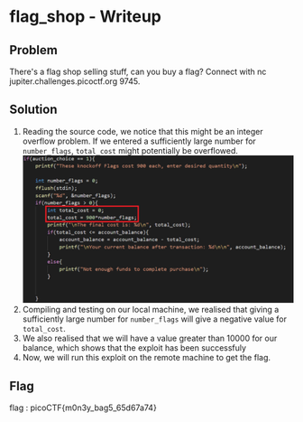# flag_shop - Writeup

## Problem
There's a flag shop selling stuff, can you buy a flag? Connect with nc jupiter.challenges.picoctf.org 9745.

## Solution
1. Reading the source code, we notice that this might be an integer overflow problem. If we entered a sufficiently large number for `number_flags`, `total_cost` might potentially be overflowed.
![Image of source code](PicoGym/images/flag_shop/code.PNG)
2. Compiling and testing on our local machine, we realised that giving a sufficiently large number for `number_flags` will give a negative value for `total_cost`.
3. We also realised that we will have a value greater than 10000 for our balance, which shows that the exploit has been successfuly
4. Now, we will run this exploit on the remote machine to get the flag.

## Flag
flag : picoCTF{m0n3y_bag5_65d67a74}